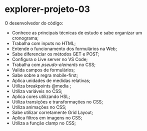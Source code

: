 # explorer-projeto-03
O desenvolvedor do código:
- Conhece as principais técnicas de estudo e sabe organizar um cronograma;
- Trabalha com inputs no HTML;
- Entende o funcionamento dos formulários na Web;
- Sabe diferenciar os métodos GET e POST;
- Configura o Live server no VS Code;
- Trabalha com *pseudo-elements* no CSS;
- Valida campos de formulários;
- Sabe sobre a regra mobile-first;
- Aplica unidades de medidas relativas;
- Utiliza breakpoints @media ;
- Utiliza variáveis no CSS;
- Aplica cores utilizando HSL;
- Utiliza transições e transformações no CSS;
- Utiliza animações no CSS;
- Sabe utilizar corretamente Grid Layout;
- Aplica filtros em imagens no CSS;
- Utiliza a função clamp no CSS;
